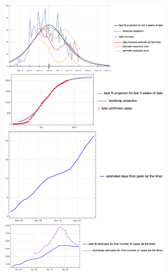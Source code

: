 ![](plotdump/Croatiagraf.png)
![](plotdump/Croatialoggraf.png)
![](plotdump/Croatiadfgraf.png)
![](plotdump/Croatiafinalplot.png)